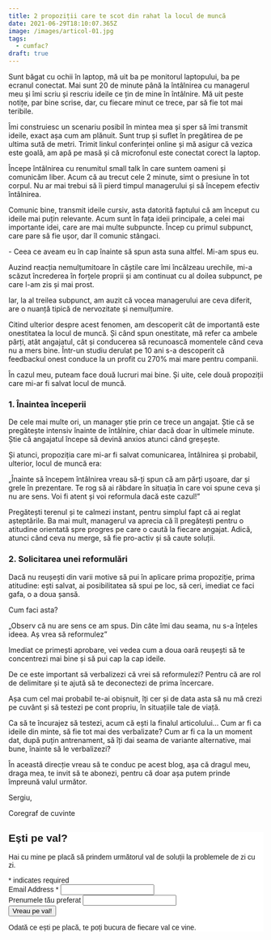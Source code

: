 ```yaml
---
title: 2 propoziții care te scot din rahat la locul de muncă
date: 2021-06-29T18:10:07.365Z
image: /images/articol-01.jpg
tags:
  - cumfac?
draft: true
---
```

<!--StartFragment-->

Sunt băgat cu ochii în laptop, mă uit ba pe monitorul laptopului, ba pe ecranul conectat. Mai sunt 20 de minute până la întâlnirea cu managerul meu și îmi scriu și rescriu ideile ce țin de mine în întâlnire. Mă uit peste notițe, par bine scrise, dar, cu fiecare minut ce trece, par să fie tot mai teribile.

Îmi construiesc un scenariu posibil în mintea mea și sper să îmi transmit ideile, exact așa cum am plănuit. Sunt trup și suflet în pregătirea de pe ultima sută de metri. Trimit linkul conferinței online și mă asigur că vezica este goală, am apă pe masă și că microfonul este conectat corect la laptop.

Începe întâlnirea cu renumitul small talk în care suntem oameni și comunicăm liber. Acum că au trecut cele 2 minute, simt o presiune în tot corpul. Nu ar mai trebui să îi pierd timpul managerului și să începem efectiv întâlnirea.

Comunic bine, transmit ideile cursiv, asta datorită faptului că am început cu ideile mai puțin relevante. Acum sunt în fața ideii principale, a celei mai importante idei, care are mai multe subpuncte. Încep cu primul subpunct, care pare să fie ușor, dar îl comunic stângaci. 

\- Ceea ce aveam eu în cap înainte să spun asta suna altfel. Mi-am spus eu.

Auzind reacția nemulțumitoare în căștile care îmi încălzeau urechile, mi-a scăzut încrederea în forțele proprii și am continuat cu al doilea subpunct, pe care l-am zis și mai prost.

Iar, la al treilea subpunct, am auzit că vocea managerului are ceva diferit, are o nuanță tipică de nervozitate și nemulțumire. 

Citind ulterior despre acest fenomen, am descoperit cât de importantă este onestitatea la locul de muncă. Și când spun onestitate, mă refer ca ambele părți, atât angajatul, cât și conducerea să recunoască momentele când ceva nu a mers bine. Într-un studiu derulat pe 10 ani s-a descoperit că feedbackul onest conduce la un profit cu 270% mai mare pentru companii.

În cazul meu, puteam face două lucruri mai bine. Și uite, cele două propoziții care mi-ar fi salvat locul de muncă.

### **1. Înaintea începerii**

De cele mai multe ori, un manager știe prin ce trece un angajat. Știe că se pregătește intensiv înainte de întâlnire, chiar dacă doar în ultimele minute. Știe că angajatul începe să devină anxios atunci când greșește.

Și atunci, propoziția care mi-ar fi salvat comunicarea, întâlnirea și probabil, ulterior, locul de muncă era:

„Înainte să începem întâlnirea vreau să-ți spun că am părți ușoare, dar și grele în prezentare. Te rog să ai răbdare în situația în care voi spune ceva și nu are sens. Voi fi atent și voi reformula dacă este cazul!”

Pregătești terenul și te calmezi instant, pentru simplul fapt că ai reglat așteptările. Ba mai mult, managerul va aprecia că îl pregătești pentru o atitudine orientată spre progres pe care o caută la fiecare angajat. Adică, atunci când ceva nu merge, să fie pro-activ și să caute soluții.

### **2. Solicitarea unei reformulări**

Dacă nu reușești din varii motive să pui în aplicare prima propoziție, prima atitudine: ești salvat, ai posibilitatea să spui pe loc, să ceri, imediat ce faci gafa, o a doua șansă.

Cum faci asta?

„Observ că nu are sens ce am spus. Din câte îmi dau seama, nu s-a înțeles ideea. Aș vrea să reformulez”

Imediat ce primești aprobare, vei vedea cum a doua oară reușești să te concentrezi mai bine și să pui cap la cap ideile.

De ce este important să verbalizezi că vrei să reformulezi? Pentru că are rol de delimitare și te ajută să te deconectezi de prima încercare.

Așa cum cel mai probabil te-ai obișnuit, îți cer și de data asta să nu mă crezi pe cuvânt și să testezi pe cont propriu, în situațiile tale de viață.

Ca să te încurajez să testezi, acum că ești la finalul articolului… Cum ar fi ca ideile din minte, să fie tot mai des verbalizate? Cum ar fi ca la un moment dat, după puțin antrenament, să îți dai seama de variante alternative, mai bune, înainte să le verbalizezi?

În această direcție vreau să te conduc pe acest blog, așa că dragul meu, draga mea, te invit să te abonezi, pentru că doar așa putem prinde împreună valul următor.

Sergiu,

Coregraf de cuvinte

<!--EndFragment-->

<!-- Begin Mailchimp Signup Form -->

<link href="//cdn-images.mailchimp.com/embedcode/classic-10_7.css" rel="stylesheet" type="text/css">
<style type="text/css">
	#mc_embed_signup{background:#fff; clear:left; font:14px Helvetica,Arial,sans-serif; }
	/* Add your own Mailchimp form style overrides in your site stylesheet or in this style block.
	   We recommend moving this block and the preceding CSS link to the HEAD of your HTML file. */
</style>
<div id="mc_embed_signup">
<form action="https://sergiu-adrian.us6.list-manage.com/subscribe/post?u=8afc636eecb08cf316417c49f&amp;id=fd48a45d07" method="post" id="mc-embedded-subscribe-form" name="mc-embedded-subscribe-form" class="validate" target="_blank" novalidate>
    <div id="mc_embed_signup_scroll">
	<h2>Ești pe val?</h2>

<p>Hai cu mine pe placă să prindem următorul val de soluții la problemele de zi cu zi.</p>
<div class="indicates-required"><span class="asterisk">*</span> indicates required</div>
<div class="mc-field-group">
	<label for="mce-EMAIL">Email Address  <span class="asterisk">*</span>
</label>
	<input type="email" value="" name="EMAIL" class="required email" id="mce-EMAIL">
</div>
<div class="mc-field-group">
	<label for="mce-FNAME">Prenumele tău preferat </label>
	<input type="text" value="" name="FNAME" class="" id="mce-FNAME">
</div>
	<div id="mce-responses" class="clear">
		<div class="response" id="mce-error-response" style="display:none"></div>
		<div class="response" id="mce-success-response" style="display:none"></div>
	</div>    <!-- real people should not fill this in and expect good things - do not remove this or risk form bot signups-->
    <div style="position: absolute; left: -5000px;" aria-hidden="true"><input type="text" name="b_8afc636eecb08cf316417c49f_fd48a45d07" tabindex="-1" value=""></div>
<div class="clear"><input type="submit" value="Vreau pe val!" name="subscribe" id="mc-embedded-subscribe" class="button"></div>

<p>Odată ce ești pe placă, te poți bucura de fiecare val ce vine.</p>    
    </div>
</form>
</div>

<!--End mc_embed_signup-->